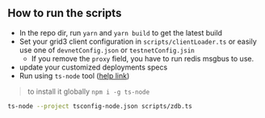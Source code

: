 ## How to run the scripts

- In the repo dir, run `yarn` and `yarn build` to get the latest build
- Set your grid3 client configuration in `scripts/clientLoader.ts` or easily use one of `devnetConfig.json` or `testnetConfig.jsin`
    - If you remove the `proxy` field, you have to run redis msgbus to use.
- update your customized deployments specs
- Run using `ts-node` tool ([help link](https://www.npmjs.com/ts-node))
> to install it globally `npm i -g ts-node`

```bash
ts-node --project tsconfig-node.json scripts/zdb.ts
```
